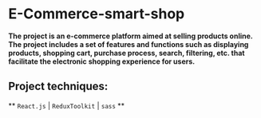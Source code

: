 # E-Commerce-smart-shop

**The project is an e-commerce platform aimed at selling products online. The project includes a set of features and functions such as displaying products, shopping cart, purchase process, search, filtering, etc. that facilitate the electronic shopping experience for users.**
                            
                           
## Project techniques:
** `React.js` | `ReduxToolkit` | `sass` **
